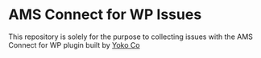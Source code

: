 # AMS Connect for WP Issues

This repository is solely for the purpose to collecting issues with the AMS Connect for WP plugin built by [Yoko Co](https://www.yokoco.com)
